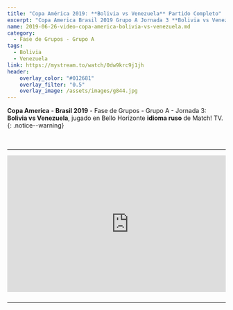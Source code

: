 ```yaml
---
title: "Copa América 2019: **Bolivia vs Venezuela** Partido Completo"
excerpt: "Copa America Brasil 2019 Grupo A Jornada 3 **Bolivia vs Venezuela** Partido Completo"
name: 2019-06-26-video-copa-america-bolivia-vs-venezuela.md
category:
  - Fase de Grupos - Grupo A
tags:
  - Bolivia
  - Venezuela
link: https://mystream.to/watch/0dw9krc9j1jh
header:
    overlay_color: "#012681"
    overlay_filter: "0.5"
    overlay_image: /assets/images/g844.jpg
---
```


**Copa America** - **Brasil 2019** - Fase de Grupos - Grupo A - Jornada 3: **Bolivia vs Venezuela**, jugado en Bello Horizonte **idioma ruso** de Match! TV.
{: .notice--warning}

<style>
	td {
	padding: 0;
	border-bottom: 0;
}
</style>

<br>
<div id="media">
	<center>
		<table>
			<tbody>
  				<tr>
					<td height="13" width="21" background="{{ site.url }}/{{ site.baseurl }}/assets/images/12421152032.png"></td>
					<td height="13" background="{{ site.url }}/{{ site.baseurl }}/assets/images/55452124552.png"></td>
					<td height="13" width="21" background="{{ site.url }}/{{ site.baseurl }}/assets/images/45454787.png"></td>
  				</tr>
				<tr>
					<td width="21" background="{{ site.url }}/{{ site.baseurl }}/assets/images/21210212120.png"></td>
					<td>
						<iframe src="https://embed.mystream.to/0dw9krc9j1jh" scrolling="no" frameborder="0" width="560" height="315" allowfullscreen="true" webkitallowfullscreen="true" mozallowfullscreen="true"></iframe>
					</td>
    					<td width="21" background="{{ site.url }}/{{ site.baseurl }}/assets/images/203233451.png"></td>
  				</tr>
				<tr>
    					<td height="17" width="21" background="{{ site.url }}/{{ site.baseurl }}/assets/images/23121542.png"></td>
    					<td height="17" background="{{ site.url }}/{{ site.baseurl }}/assets/images/12345456.png"></td>
    					<td height="25" width="21" background="{{ site.url }}/{{ site.baseurl }}/assets/images/2656564.png"></td>
  				</tr>
			</tbody>
		</table>
	</center>
</div>
